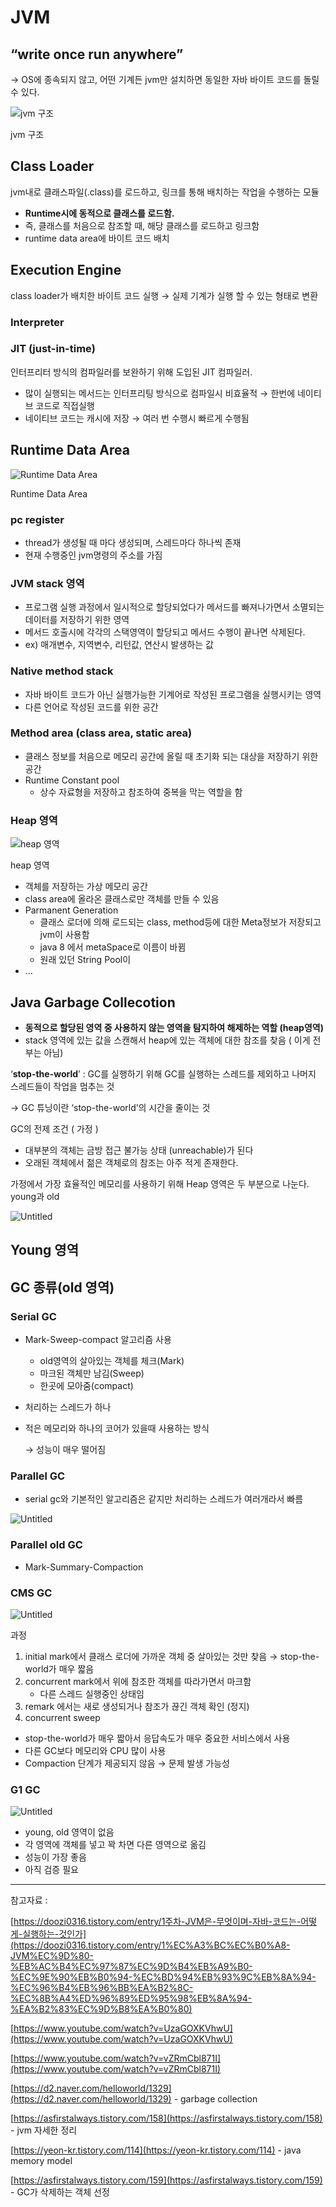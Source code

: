 # JVM

## “write once run anywhere”

→ OS에 종속되지 않고, 어떤 기계든 jvm만 설치하면 동일한 자바 바이트 코드를 돌릴 수 있다. 

![jvm 구조](https://raw.githubusercontent.com/dyparkkk/TIL/6809b01902850148042beab73a09cf317eb0e407/img/jvm%EA%B5%AC%EC%A1%B0.png)

jvm 구조

## Class Loader

jvm내로 클래스파일(.class)를 로드하고, 링크를 통해 배치하는 작업을 수행하는 모듈

- **Runtime시에 동적으로 클래스를 로드함.**
- 즉, 클래스를 처음으로 참조할 때, 해당 클래스를 로드하고 링크함
- runtime data area에 바이트 코드 배치

## Execution Engine

class loader가 배치한 바이트 코드 실행 → 실제 기계가 실행 할 수 있는 형태로 변환

### Interpreter

### JIT (just-in-time)

인터프리터 방식의 컴파일러를 보완하기 위해 도입된 JIT 컴파일러.

- 많이 실행되는 메서드는 인터프리팅 방식으로 컴파일시 비효율적 →  한번에 네이티브 코드로  직접실행
- 네이티브 코드는 캐시에 저장 → 여러 번 수행시 빠르게 수행됨


## Runtime Data Area

![Runtime Data Area](https://raw.githubusercontent.com/dyparkkk/TIL/main/Java/img/thread_memory.png)

Runtime Data Area

### pc register

- thread가 생성될 때 마다 생성되며, 스레드마다 하나씩 존재
- 현재 수행중인 jvm명령의 주소를 가짐

### JVM stack 영역

- 프로그램 실행 과정에서 일시적으로 할당되었다가 메서드를 빠져나가면서 소멸되는 데이터를 저장하기 위한 영역
- 메서드 호출시에 각각의 스택영역이 할당되고 메서드 수행이 끝나면 삭제된다.
- ex) 매개변수, 지역변수, 리턴값, 연산시 발생하는 값

### Native method stack

- 자바 바이트 코드가 아닌 실행가능한 기계어로 작성된 프로그램을 실행시키는 영역
- 다른 언어로 작성된 코드를 위한 공간

### Method area (class area, static area)

- 클래스 정보를 처음으로 메모리 공간에 올릴 때 초기화 되는 대상을 저장하기 위한 공간
- Runtime Constant pool
    - 상수 자료형을 저장하고 참조하여 중복을 막는 역할을 함
    

### Heap 영역

![heap 영역](https://raw.githubusercontent.com/dyparkkk/TIL/main/img/heap_area.png)

heap 영역

- 객체를 저장하는 가상 메모리 공간
- class area에 올라온 클래스로만 객체를 만들 수 있음
- Parmanent Generation
    - 클래스 로더에 의해 로드되는 class, method등에 대한 Meta정보가 저장되고 jvm이 사용함
    - java 8 에서 metaSpace로 이름이 바뀜
    - 원래 있던 String Pool이
- ...

## Java Garbage Collecotion

- **동적으로 할당된 영역 중 사용하지 않는 영역을 탐지하여 해제하는 역할 (heap영역)**
- stack 영역에 있는 값을 스캔해서 heap에 있는 객체에 대한 참조를 찾음 ( 이게 전부는 아님)

‘**stop-the-world**’  : GC를 실행하기 위해 GC를 실행하는 스레드를 제외하고 나머지 스레드들이 작업을 멈추는 것 

→ GC 튜닝이란 ‘stop-the-world’의 시간을 줄이는 것

GC의 전제 조건 ( 가정 )

- 대부분의 객체는 금방 접근 불가능 상태 (unreachable)가 된다
- 오래된 객체에서 젊은 객체로의 참조는 아주 적게 존재한다.

가정에서 가장 효율적인 메모리를 사용하기 위해 Heap 영역은 두 부분으로 나눈다. young과 old

![Untitled](https://raw.githubusercontent.com/dyparkkk/TIL/main/Java/img/young.png)

## Young 영역

## GC 종류(old 영역)

### Serial GC

- Mark-Sweep-compact 알고리즘 사용
    - old영역의 살아있는 객체를 체크(Mark)
    - 마크된 객체만 남김(Sweep)
    - 한곳에 모아줌(compact)
- 처리하는 스레드가 하나
- 적은 메모리와 하나의 코어가 있을때 사용하는 방식
    
    → 성능이 매우 떨어짐
    

### Parallel GC

- serial gc와 기본적인 알고리즘은 같지만 처리하는 스레드가 여러개라서 빠름

![Untitled](JVM%20c7029/Untitled%203.png)

### Parallel old GC

- Mark-Summary-Compaction

### CMS GC

![Untitled](https://raw.githubusercontent.com/dyparkkk/TIL/main/Java/img/CMS_GC.png)

과정

1. initial mark에서 클래스 로더에 가까운 객체 중 살아있는 것만 찾음 → stop-the-world가 매우 짧음
2. concurrent mark에서 위에 참조한 객체를 따라가면서 마크함
    - 다른 스레드 실행중인 상태임
3. remark 에서는 새로 생성되거나 참조가 끊긴 객체 확인 (정지)
4. concurrent sweep

- stop-the-world가 매우 짧아서 응답속도가 매우 중요한 서비스에서 사용
- 다른 GC보다 메모리와 CPU 많이 사용
- Compaction 단계가 제공되지 않음 → 문제 발생 가능성

### G1 GC

![Untitled](https://raw.githubusercontent.com/dyparkkk/TIL/main/Java/img/G1_GC.png)

- young, old 영역이 없음
- 각 영역에 객체를 넣고 꽉 차면 다른 영역으로 옮김
- 성능이 가장 좋음
- 아직 검증 필요

---

참고자료 :

[https://doozi0316.tistory.com/entry/1주차-JVM은-무엇이며-자바-코드는-어떻게-실행하는-것인가](https://doozi0316.tistory.com/entry/1%EC%A3%BC%EC%B0%A8-JVM%EC%9D%80-%EB%AC%B4%EC%97%87%EC%9D%B4%EB%A9%B0-%EC%9E%90%EB%B0%94-%EC%BD%94%EB%93%9C%EB%8A%94-%EC%96%B4%EB%96%BB%EA%B2%8C-%EC%8B%A4%ED%96%89%ED%95%98%EB%8A%94-%EA%B2%83%EC%9D%B8%EA%B0%80)

[https://www.youtube.com/watch?v=UzaGOXKVhwU](https://www.youtube.com/watch?v=UzaGOXKVhwU)

[https://www.youtube.com/watch?v=vZRmCbl871I](https://www.youtube.com/watch?v=vZRmCbl871I)

[https://d2.naver.com/helloworld/1329](https://d2.naver.com/helloworld/1329)  - garbage collection

[https://asfirstalways.tistory.com/158](https://asfirstalways.tistory.com/158) - jvm 자세한 정리

[https://yeon-kr.tistory.com/114](https://yeon-kr.tistory.com/114) - java memory model

[https://asfirstalways.tistory.com/159](https://asfirstalways.tistory.com/159) - GC가 삭제하는 객체 선정